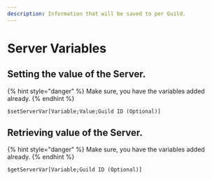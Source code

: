 ```yaml
---
description: Information that will be saved to per Guild.
---
```


# Server Variables

## Setting the value of the Server.

{% hint style="danger" %}
Make sure, you have the variables added already.
{% endhint %}

```text
$setServerVar[Variable;Value;Guild ID (Optional)]
```

## Retrieving value of the Server.

{% hint style="danger" %}
Make sure, you have the variables added already.
{% endhint %}

```text
$getServerVar[Variable;Guild ID (Optional)]
```

